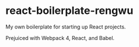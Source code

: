 # react-boilerplate-rengwu
My own boilerplate for starting up React projects.

Prejuiced with Webpack 4, React, and Babel.
